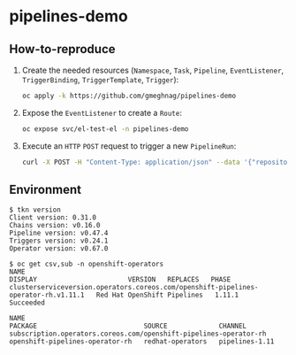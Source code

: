 # pipelines-demo

## How-to-reproduce
1. Create the needed resources  (`Namespace`, `Task`, `Pipeline`, `EventListener`, `TriggerBinding`, `TriggerTemplate`, `Trigger`):
   ```sh
   oc apply -k https://github.com/gmeghnag/pipelines-demo
   ```

2. Expose the `EventListener` to create a `Route`:
   ```sh
   oc expose svc/el-test-el -n pipelines-demo
   ```

3. Execute an `HTTP` `POST` request to trigger a new `PipelineRun`:
   ```sh
   curl -X POST -H "Content-Type: application/json" --data '{"repository": {"url": "test-url", "name": "test-reponame"}, "head_commit": {"id": "test-commit"}}' "http://$(oc get route el-test-el -n pipelines-demo -o jsonpath='{.spec.host}')"
   ```

## Environment
```
$ tkn version
Client version: 0.31.0
Chains version: v0.16.0
Pipeline version: v0.47.4
Triggers version: v0.24.1
Operator version: v0.67.0

$ oc get csv,sub -n openshift-operators 
NAME                                                                                 DISPLAY                       VERSION   REPLACES   PHASE
clusterserviceversion.operators.coreos.com/openshift-pipelines-operator-rh.v1.11.1   Red Hat OpenShift Pipelines   1.11.1               Succeeded

NAME                                                                PACKAGE                           SOURCE             CHANNEL
subscription.operators.coreos.com/openshift-pipelines-operator-rh   openshift-pipelines-operator-rh   redhat-operators   pipelines-1.11
```

